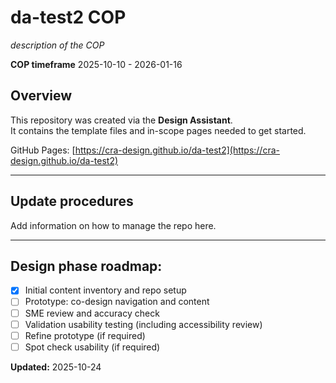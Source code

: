 # da-test2 COP

*description of the COP*

**COP timeframe** 2025-10-10 - 2026-01-16

## Overview

This repository was created via the **Design Assistant**.  
It contains the template files and in-scope pages needed to get started.

GitHub Pages: [https://cra-design.github.io/da-test2](https://cra-design.github.io/da-test2)

---
## Update procedures

Add information on how to manage the repo here.

---
## Design phase roadmap:

- [x] Initial content inventory and repo setup
- [ ] Prototype: co-design navigation and content
- [ ] SME review and accuracy check
- [ ] Validation usability testing (including accessibility review)
- [ ] Refine prototype (if required)
- [ ] Spot check usability (if required)

**Updated:**  2025-10-24
